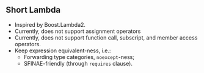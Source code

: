 ## Short Lambda

- Inspired by Boost.Lambda2.
- Currently, does not support assignment operators
- Currently, does not support function call, subscript, and member access operators.
- Keep expression equivalent-ness, i.e.:
  - Forwarding type categories, `noexcept`-ness;
  - SFINAE-friendly (through `requires` clause).

